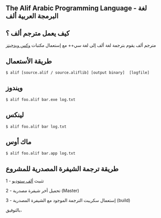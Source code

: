 The Alif Arabic Programming Language - لغة البرمجة العربية ألف
-----------------------------------------------------------

كيف يعمل مترجم ألف ؟
-------

مترجم ألف يقوم بترجمة لغة ألف إلى لغة سي++ مع إستعمال مكتبات [وكس ويدجيتز](https://github.com/wxWidgets)

طريقة الأستعمال
-------

```
$ alif [source.alif / source.aliflib] [output binary]  [logfile]
```

ويندوز
---------

```
$ alif foo.alif bar.exe log.txt
```

لينكس
---------

```
$ alif foo.alif bar log.txt
```

ماك أوس
---------

```
$ alif foo.alif bar.app log.txt
```

طريقة ترجمة الشيفرة المصدرية للمشروع
---------

1 - تثبيث [ألف ستوديو](https://www.aliflang.org/download)

2 - تحميل أخر شيفرة مصدرية (Master)

3 - إستعمال سكريبت الترجمة الموجود مع الشيفرة المصدرية (build)

بالتوفيق،
